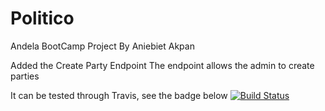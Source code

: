 # Politico
Andela BootCamp Project By Aniebiet Akpan


Added the Create Party Endpoint
The endpoint allows the admin to create parties


It can be tested through Travis, see the badge below
[![Build Status](https://travis-ci.org/elniebiet/Politico.svg?branch=ft-create-party-endpoint-163507005)](https://travis-ci.org/elniebiet/Politico)

